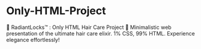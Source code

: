# Only-HTML-Project
🌿 RadiantLocks™️ : Only HTML Hair Care Project 🚀 Minimalistic web presentation of the ultimate hair care elixir. 1% CSS, 99% HTML. Experience elegance effortlessly!
